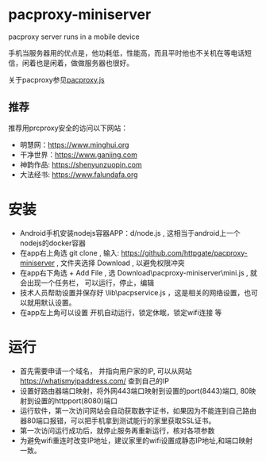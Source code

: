 # pacproxy-miniserver
pacproxy server runs in a mobile device

手机当服务器用的优点是，他功耗低，性能高，而且平时他也不关机在等电话短信，闲着也是闲着，做做服务器也很好。

关于pacproxy参见[pacproxy.js](https://github.com/httpgate/pacproxy.js)


## 推荐

推荐用prcproxy安全的访问以下网站：
* 明慧网：https://www.minghui.org
* 干净世界：https://www.ganjing.com
* 神韵作品: https://shenyunzuopin.com
* 大法经书: https://www.falundafa.org


# 安装

* Android手机安装nodejs容器APP：d/node.js , 这相当于android上一个nodejs的docker容器
* 在app右上角选 git clone , 输入: https://github.com/httpgate/pacproxy-miniserver , 文件夹选择 Download , 以避免权限冲突
* 在app右下角选 + Add File , 选 Download\pacproxy-miniserver\mini.js , 就会出现一个任务栏， 可以运行，停止，编辑
* 技术人员帮助设置并保存好  \lib\pacpservice.js ，这是相关的网络设置，也可以就用默认设置。
* 在app左上角可以设置 开机自动运行，锁定休眠，锁定wifi连接 等


# 运行

* 首先需要申请一个域名， 并指向用户家的IP, 可以从网站 https://whatismyipaddress.com/ 查到自己的IP
* 设置好路由器端口映射，将外网443端口映射到设置的port(8443)端口, 80映射到设置的httpport(8080)端口
* 运行软件，第一次访问网站会自动获取数字证书，如果因为不能连到自己路由器80端口报错，可以把手机拿到测试能行的家里获取SSL证书。
* 第一次访问运行成功后，就停止服务再重新运行，核对各项参数
* 为避免wifi重连时改变IP地址，建议家里的wifi设置成静态IP地址,和端口映射一致。
